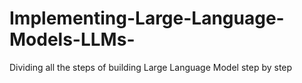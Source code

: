# Implementing-Large-Language-Models-LLMs-
Dividing all the steps of building Large Language Model step by step
